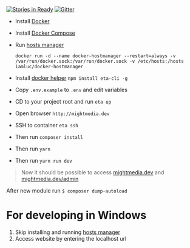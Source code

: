 [![Stories in Ready](https://badge.waffle.io/CodersAKL/MightMedia_TVS.png?label=ready&title=Ready)](http://waffle.io/CodersAKL/MightMedia_TVS) [![Gitter](http://img.shields.io/badge/chat-%23CodersAKL-blue.svg?style=plastic)](https://gitter.im/CodersAKL)

* Install [Docker](https://docs.docker.com/engine/installation/ubuntulinux/)
* Install [Docker Compose](https://docs.docker.com/compose/)
* Run [hosts manager](https://github.com/iamluc/docker-hostmanager)

    ```docker run -d --name docker-hostmanager --restart=always -v /var/run/docker.sock:/var/run/docker.sock -v /etc/hosts:/hosts iamluc/docker-hostmanager```

* Install [docker helper](https://github.com/nfq-eta/eta-cli) `npm install eta-cli -g`
* Copy `.env.example` to `.env` and edit variables
* CD to your project root and run `eta up`
* Open browser `http://mightmedia.dev`
* SSH to container `eta ssh`
* Then run `composer install`
* Then run `yarn`
* Then run `yarn run dev`
> Now it should be possible to access [mightmedia.dev](http://mightmedia.dev) and [mightmedia.dev/admin](http://mightmedia.dev/admin)

After new module run
`$ composer dump-autoload`

# For developing in Windows
 1. Skip installing and running [hosts manager](https://github.com/iamluc/docker-hostmanager)
 1. Access website by entering the localhost url
